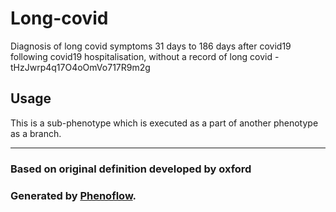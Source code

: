 # Long-covid

Diagnosis of long covid symptoms 31 days to 186 days after covid19 following covid19 hospitalisation, without a record of long covid - tHzJwrp4q17O4oOmVo717R9m2g

## Usage

This is a sub-phenotype which is executed as a part of another phenotype as a branch.

***

### Based on original definition developed by oxford
### Generated by [Phenoflow](https://kclhi.org/phenoflow).
